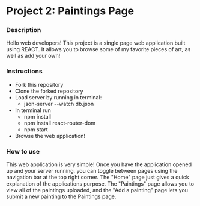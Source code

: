 # Project 2: Paintings Page #

### Description ###

Hello web developers! This project is a single page web application built using REACT. It allows you to browse some of my favorite pieces of art, as well as add your own! 

### Instructions ###
* Fork this repository
* Clone the forked repository
* Load server by running in terminal:
    * json-server --watch db.json
* In terminal run 
    * npm install
    * npm install react-router-dom
    * npm start
* Browse the web application!

### How to use ###
This web application is very simple! Once you have the application opened up and your server running, you can toggle between pages using the navigation bar at the top right corner. The "Home" page just gives a quick explanation of the applications purpose. The "Paintings" page allows you to view all of the paintings uploaded, and the "Add a painting" page lets you submit a new painting to the Paintings page. 